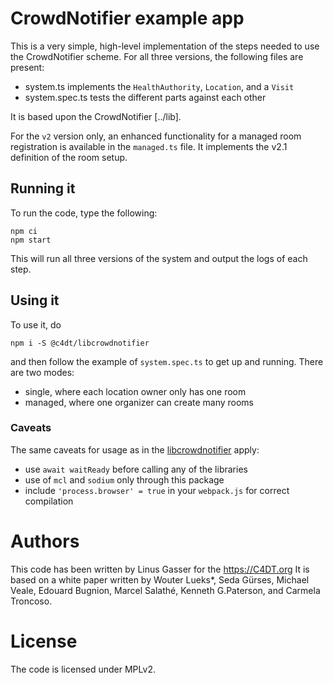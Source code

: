 # CrowdNotifier example app

This is a very simple, high-level implementation of the steps needed to use the CrowdNotifier scheme.
For all three versions, the following files are present:
- system.ts implements the `HealthAuthority`, `Location`, and a `Visit`
- system.spec.ts tests the different parts against each other

It is based upon the CrowdNotifier [../lib].

For the `v2` version only, an enhanced functionality for a managed room registration
is available in the `managed.ts` file. It implements the v2.1 definition of the room
setup.

## Running it

To run the code, type the following:

```
npm ci
npm start
```

This will run all three versions of the system and output the logs of each step.

## Using it

To use it, do

```
npm i -S @c4dt/libcrowdnotifier
```

and then follow the example of `system.spec.ts` to get up and running.
There are two modes:
- single, where each location owner only has one room
- managed, where one organizer can create many rooms

### Caveats

The same caveats for usage as in the [libcrowdnotifier](../libcrowdnotifier/README.md)
apply:

- use `await waitReady` before calling any of the libraries
- use of `mcl` and `sodium` only through this package
- include `'process.browser' = true` in your `webpack.js` for correct compilation 

# Authors

This code has been written by Linus Gasser for the https://C4DT.org
It is based on a white paper written by Wouter Lueks*, Seda Gürses, Michael Veale, Edouard Bugnion, Marcel Salathé, 
Kenneth G.Paterson, and Carmela Troncoso.

# License

The code is licensed under MPLv2.
